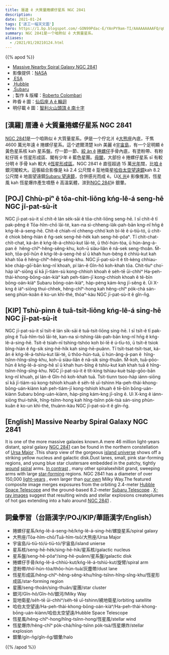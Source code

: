 ```yaml
---
title: 厝邊 ê 大質量捲螺仔星系 NGC 2841
description:
date: 2021-01-24
tags: ['逐工一幅天文圖']
hero: https://1.bp.blogspot.com/-GON99Pdac-E/YAnPY9am-TI/AAAAAAAAAFQ/qOUYgj_WLIckCD9x_hgVxhi34MKaClj5ACLcBGAsYHQ/s960/ngc2841_hstColombari_960.jpeg
summary: NGC 2841是一个咱熟似 ê 大質量星系。
aliases:
  - /2021/01/20210124.html
---
```


{{% apod %}}

- [Massive Nearby Spiral Galaxy NGC 2841](https://apod.nasa.gov/apod/ap210124.html)
- 影像提供：[NASA](https://www.nasa.gov/)
- ,[ESA](https://esahubble.org/)
- ,[Hubble](https://hla.stsci.edu/)
- ,[Subaru](https://subarutelescope.org/en/about/)
- ; 製作 & 版權：[Roberto Colombari](https://www.facebook.com/roberto.colombari)
- 昨昏 ê 圖：[仙后座 A ê 輪迴](https://apod-taigi.blogspot.com/2021/01/20210123.html)
- 明仔載 ê 圖：[智利火山頭頂 ê 南十字](https://apod-taigi.blogspot.com/2021/01/20210125.html)

## [漢羅] 厝邊 ê 大質量捲螺仔星系 NGC 2841

[NGC 2841](https://hubblesite.org/image/3845/printshop)是一个咱熟似 ê 大質量星系。伊是一个佇北爿 ê[大熊座](https://apod.nasa.gov/apod/ap070108.html)內底，干焦 4600 萬光年遠 ê 捲螺仔星系。這个遮爾清楚 koh 美麗 ê[宇宙島](https://cass.ucsd.edu/public/tutorial/Galaxies.html)，有一个足明顯 ê 黃色星系核 kah 星系盤。佇一節一節、[絞 ân ê](https://casa.colorado.edu/~danforth/science/spiral/) [捲螺仔](https://apod.nasa.gov/apod/ap030925.html)手骨內底，有塗粉帶、有粉紅仔斑 ê 恆星形成區、閣有少年 ê 藍色星團。[毋閣](https://apod.nasa.gov/apod/ap091017.html)，大部份 ê 捲螺仔星系 sī 有較分明 ê 手骨 kah 較大 ê[恆星形成區](https://science.nasa.gov/astrophysics/focus-areas/how-do-stars-form-and-evolve)。NGC 2841 ê 直徑超過 15 萬[光年](https://exoplanets.nasa.gov/faq/26/what-is-a-light-year/)闊，比[咱 ê](http://www.atlasoftheuniverse.com/galaxy.html)銀河閣較大。這張組合影像是 kā 2.4 公尺闊 ê 踅地衛星[哈伯太空望遠鏡](https://www.nasa.gov/mission_pages/hubble/story/index.html)kah 8.2 公尺闊 ê 地面望遠鏡[Subaru 望遠鏡](https://www.naoj.org/en/about/)，合併感光而成 ê。Ùi[X 光](https://chandra.harvard.edu/photo/2006/n2841/)ê 影像推測，恆星風 kah 恆星爆炸產生噴懸 ê 高溫氣體，湠到[NGC 2841](https://www.youtube.com/watch?v=byMG1s47ov8)ê 銀暈。

## [POJ] Chhù-piⁿ ê tōa-chit-liōng kńg-lê-á seng-hē NGC jī-pat-sù-it

NGC jī-pat-sù-it sī chi̍t-ê lán se̍k-sāi ê tōa-chit-liōng seng-hē. I sī chi̍t-ê tī pak-pêng ê Tōa-hîm-chō lāi-té, kan-na sì-chheng-la̍k-pah-bān kng-nî hn̄g ê kńg-lê-á-seng-hē. Chit-ê chiah-nī chheng-chhó͘ koh bí-lē ê ú-tiū-tó, ū chi̍t-ê chiok bêng-hián ê n̂g-sek seng-hē-he̍k kah seng-hē-pôaⁿ. Tī chi̍t-chat-chi̍t-chat, ká-ân ê kńg-lê-á-chhiú-kut lāi-té, ū thô͘-hún-tòa, ū hún-âng-á-pan ê  hêng-chîⁿ-hêng-sêng-khu, koh-ū siàu-liân ê nâ-sek seng-thoân. M̄-koh, tōa-pō͘-hūn ê kńg-lê-á-seng-hē sī ū khah hun-bêng ê chhiú-kut kah khah tōa ê hêng-chîⁿ-hêng-sêng-khu. NGC jī-pat-sù-it ê ti̍t-kèng chhiau-kòe cha̍p-gō͘-bān kng-nî khoah, pí lán-ê Gîn-hô koh-khah tōa. Chit-tiuⁿ cho͘-ha̍p iáⁿ-siōng sī kā jī-tiám-sù kong-chhioh khoah ê se̍h-tē ūi-chhiⁿ Ha-peh-thài-khong-bōng-oán-kiàⁿ kah peh-tiám-jī kong-chhioh khoah ê tē-bīn bōng-oán-kiàⁿ Subaru bōng-oán-kiàⁿ, ha̍p-pèng kám-kng jī-sêng ê. Ùi X-kng ê iáⁿ-siōng thui-chhek, hêng-chîⁿ-hong kah hêng-chîⁿ po̍k-chà sán-seng phùn-koân ê ko-un khì-thé, thòaⁿ-kàu NGC jī-pat-sù-it ê gîn-n̄g.

## [KIP] Tshù-pinn ê tuā-tsit-liōng kńg-lê-á sing-hē NGC jī-pat-sù-it

NGC jī-pat-sù-it sī tsi̍t-ê lán si̍k-sāi ê tuā-tsit-liōng sing-hē. I sī tsi̍t-ê tī pak-pîng ê Tuā-hîm-tsō lāi-té, kan-na sì-tshing-la̍k-pah-bān kng-nî hn̄g ê kńg-lê-á-sing-hē. Tsit-ê tsiah-nī tshing-tshóo koh bí-lē ê ú-tīu-tó, ū tsi̍t-ê tsiok bîng-hián ê n̂g-sik sing-hē-hi̍k kah sing-hē-puânn. Tī tsi̍t-tsat-tsi̍t-tsat, ká-ân ê kńg-lê-á-tshíu-kut lāi-té, ū thôo-hún-tuà, ū hún-âng-á-pan ê  hîng-tsînn-hîng-sîng-khu, koh-ū siàu-liân ê nâ-sik sing-thuân. M̄-koh, tuā-pōo-hūn ê kńg-lê-á-sing-hē sī ū khah hun-bîng ê tshíu-kut kah khah tuā ê hîng-tsînn-hîng-sîng-khu. NGC jī-pat-sù-it ê ti̍t-kìng tshiau-kuè tsa̍p-gōo-bān kng-nî khuah, pí lán-ê Gîn-hô koh-khah tuā. Tsit-tiunn tsoo-ha̍p iánn-siōng sī kā jī-tiám-sù kong-tshioh khuah ê se̍h-tē uī-tshinn Ha-peh-thài-khong-bōng-uán-kiànn kah peh-tiám-jī kong-tshioh khuah ê tē-bīn bōng-uán-kiànn Subaru bōng-uán-kiànn, ha̍p-pìng kám-kng jī-sîng ê. Uì X-kng ê iánn-siōng thui-tshik, hîng-tsînn-hong kah hîng-tsînn po̍k-tsà sán-sing phùn-kuân ê ko-un khì-thé, thuànn-kàu NGC jī-pat-sù-it ê gîn-n̄g.

## [English] Massive Nearby Spiral Galaxy NGC 2841

It is one of the more massive galaxies known.A mere 46 million light-years distant, spiral galaxy [NGC 2841](https://hubblesite.org/image/3845/printshop) can be found in the northern constellation of [Ursa Major](https://apod.nasa.gov/apod/ap070108.html) .This sharp view of the gorgeous [island universe](https://cass.ucsd.edu/public/tutorial/Galaxies.html) shows off a striking yellow nucleus and galactic disk.Dust lanes, small, pink star-forming regions, and young blue star clustersare embedded in the patchy, tightly [wound](https://casa.colorado.edu/~danforth/science/spiral/) [spiral](https://apod.nasa.gov/apod/fap/ap030925.html) arms. [In contrast](https://apod.nasa.gov/apod/ap091017.html) , many other spiralsexhibit grand, sweeping arms with large [star-forming](https://science.nasa.gov/astrophysics/focus-areas/how-do-stars-form-and-evolve) regions. NGC 2841 has a diameter of over 150,000 [light-years](https://exoplanets.nasa.gov/faq/26/what-is-a-light-year/) , even larger than [our own](http://www.atlasoftheuniverse.com/galaxy.html) Milky Way.The featured composite image merges exposures from the orbiting 2.4-meter [Hubble Space Telescope](https://www.nasa.gov/mission_pages/hubble/story/index.html) and the ground-based 8.2-meter [Subaru Telescope](https://www.naoj.org/en/about/) . [X-ray images](https://chandra.harvard.edu/photo/2006/n2841/) suggest that resulting winds and stellar explosions createplumes of hot gas extending into a halo around [NGC 2841](https://www.youtube.com/watch?v=byMG1s47ov8) .

## 詞彙學習（台語漢字/POJ/KIP/華語漢字/English）

- 捲螺仔星系/kńg-lê-á-seng-hē/kńg-lê-á-sing-hē/螺旋星系/spiral galaxy
- 大熊座/Tōa-hîm-chō/Tuā-hîm-tsō/大熊座/Ursa Major
- 宇宙島/ú-tiū-tó/ú-tiū-tó/宇宙島/island unierse
- 星系核/seng-hē-he̍k/sing-hē-hi̍k/星系核/galactic nucleus
- 星系盤/seng-hē-pôaⁿ/sing-hē-puânn/星系盤/galactic disk
- 捲螺仔手骨/kńg-lê-á-chhiú-kut/kńg-lê-á-tshiú-kut/旋臂/spiral arm
- 塗粉帶/thô͘-hún-tòa/thôo-hún-tuà/灰塵帶/dust lane
- 恆星形成區/hêng-chîⁿ-hêng-sêng-khu/hîng-tsînn-hîng-sîng-khu/恆星形成區/star-forming region
- 星團/seng-thoân/sing-thuân/星團/star cluster
- 銀河/Gîn-hô/Gîn-hô/銀河/Milky Way
- 踅地衛星/se̍h-tē ūi-chhiⁿ/se̍h-tē uī-tshinn/繞地衛星/orbiting satellite
- 哈伯太空望遠/Ha-peh-thài-khong-bōng-oán-kiàⁿ/Ha-peh-thài-khong-bōng-uán-kiànn/哈伯太空望遠/Hubble Space Telescope
- 恆星風/hêng-chîⁿ-hong/hîng-tsînn-hong/恆星風/stellar wind
- 恆星爆炸/hêng-chîⁿ po̍k-chà/hîng-tsînn po̍k-tsà/恆星爆炸/stellar explosion
- 銀暈/gîn-n̄g/gîn-n̄g/銀暈/halo

{{% /apod %}}
